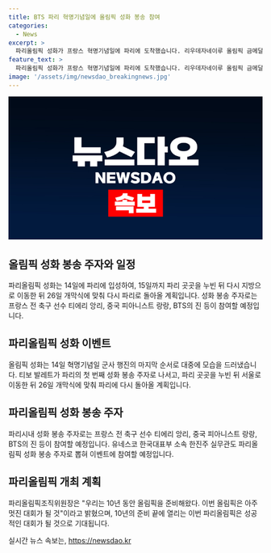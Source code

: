 ```yaml
---
title: BTS 파리 혁명기념일에 올림픽 성화 봉송 참여
categories:
  - News
excerpt: >
  파리올림픽 성화가 프랑스 혁명기념일에 파리에 도착했습니다. 리우데자네이루 올림픽 금메달리스트인 티보 발레트가 첫 번째 성화 봉송 주자로 나서며, 80명의 군인과 예비역이 도열합니다. 파리 시내에서 성화가 봉송되는 동안 BTS 진과 한진주 실무관도 참여합니다. 파리올림픽은 15일까지 파리를 누비고 26일 개막식에 맞춰 다시 파리로 돌아올 예정입니다.
feature_text: >
  파리올림픽 성화가 프랑스 혁명기념일에 파리에 도착했습니다. 리우데자네이루 올림픽 금메달리스트인 티보 발레트가 첫 번째 성화 봉송 주자로 나서며, 80명의 군인과 예비역이 도열합니다. 파리 시내에서 성화가 봉송되는 동안 BTS 진과 한진주 실무관도 참여합니다. 파리올림픽은 15일까지 파리를 누비고 26일 개막식에 맞춰 다시 파리로 돌아올 예정입니다.
image: '/assets/img/newsdao_breakingnews.jpg'
---
```


<p><img src="/assets/img/newsdao_breakingnews.jpg" alt="firstkoreanews 속보" /></p>

<h2 data-ke-size="size26">올림픽 성화 봉송 주자와 일정</h2>

<p data-ke-size="size16">파리올림픽 성화는 14일에 파리에 입성하여, 15일까지 파리 곳곳을 누빈 뒤 다시 지방으로 이동한 뒤 26일 개막식에 맞춰 다시 파리로 돌아올 계획입니다. 성화 봉송 주자로는 프랑스 전 축구 선수 티에리 앙리, 중국 피아니스트 랑랑, BTS의 진 등이 참여할 예정입니다.</p>

<h2 data-ke-size="size26">파리올림픽 성화 이벤트</h2>

<p data-ke-size="size16">올림픽 성화는 14일 혁명기념일 군사 행진의 마지막 순서로 대중에 모습을 드러냈습니다. 티보 발레트가 파리의 첫 번째 성화 봉송 주자로 나서고, 파리 곳곳을 누빈 뒤 서울로 이동한 뒤 26일 개막식에 맞춰 파리에 다시 돌아올 계획입니다.</p>

<h2 data-ke-size="size26">파리올림픽 성화 봉송 주자</h2>

<p data-ke-size="size16">파리시내 성화 봉송 주자로는 프랑스 전 축구 선수 티에리 앙리, 중국 피아니스트 랑랑, BTS의 진 등이 참여할 예정입니다. 유네스코 한국대표부 소속 한진주 실무관도 파리올림픽 성화 봉송 주자로 뽑혀 이벤트에 참여할 예정입니다.</p>

<h2 data-ke-size="size26">파리올림픽 개최 계획</h2>

<p data-ke-size="size16">파리올림픽조직위원장은 "우리는 10년 동안 올림픽을 준비해왔다. 이번 올림픽은 아주 멋진 대회가 될 것"이라고 밝혔으며, 10년의 준비 끝에 열리는 이번 파리올림픽은 성공적인 대회가 될 것으로 기대됩니다.</p>
실시간 뉴스 속보는, <a href="https://newsdao.kr" rel="dofollow">https://newsdao.kr</a>


